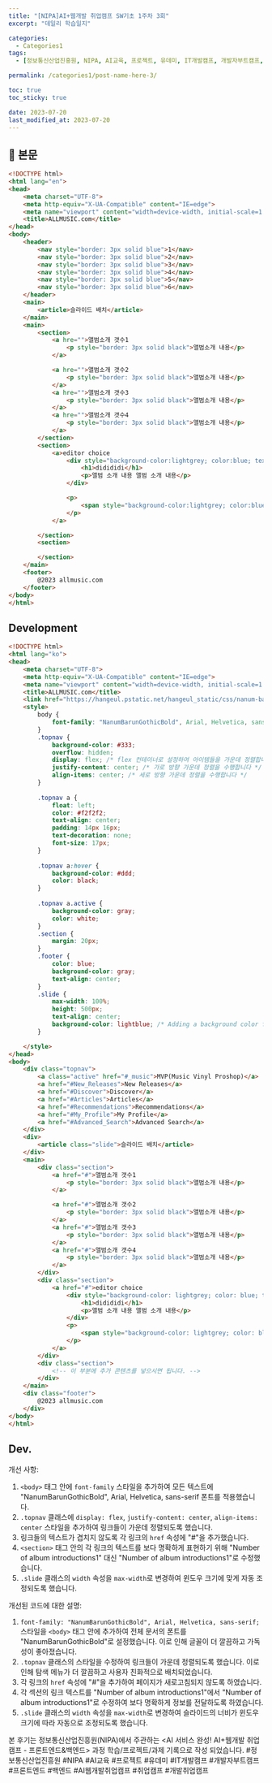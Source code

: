 ```yaml
---
title: "[NIPA]AI+웹개발 취업캠프 SW기초 1주차 3회"
excerpt: "데일리 학습일지"

categories:
  - Categories1
tags:
  - [정보통신산업진흥원, NIPA, AI교육, 프로젝트, 유데미, IT개발캠프, 개발자부트캠프, 프론트엔드, 백엔드, AI웹개발취업캠프, 취업캠프, 개발취업캠프]

permalink: /categories1/post-name-here-3/

toc: true
toc_sticky: true

date: 2023-07-20
last_modified_at: 2023-07-20
---
```


## 🦥 본문
```html
<!DOCTYPE html>
<html lang="en">
<head>
    <meta charset="UTF-8">
    <meta http-equiv="X-UA-Compatible" content="IE=edge">
    <meta name="viewport" content="width=device-width, initial-scale=1.0">
    <title>ALLMUSIC.com</title>
</head>
<body>
    <header>
        <nav style="border: 3px solid blue">1</nav>
        <nav style="border: 3px solid blue">2</nav>
        <nav style="border: 3px solid blue">3</nav>
        <nav style="border: 3px solid blue">4</nav>
        <nav style="border: 3px solid blue">5</nav>
        <nav style="border: 3px solid blue">6</nav>
    </header>
    <main>
        <article>슬라이드 배치</article>
    </main>
    <main>
        <section>
            <a hre="">앨범소개 갯수1
                <p style="border: 3px solid black">앨범소개 내용</p>
            </a>

            <a hre="">앨범소개 갯수2
                <p style="border: 3px solid black">앨범소개 내용</p>
            </a>
            <a hre="">앨범소개 갯수3
                <p style="border: 3px solid black">앨범소개 내용</p>
            </a>
            <a hre="">앨범소개 갯수4
                <p style="border: 3px solid black">앨범소개 내용</p>
            </a>
        </section>
        <section>
            <a>editor choice
                <div style="background-color:lightgrey; color:blue; text-align:center">
                    <h1>didididi</h1>
                    <p>앨범 소개 내용 앨범 소개 내용</p>
                </div>

                <p>
                    <span style="background-color:lightgrey; color:blue; text-align:center">앨범소개</span>
                </p>
            </a>

        </section>
        <section>

        </section>
    </main>
    <footer>
        @2023 allmusic.com
    </footer>
</body>
</html>
```



## Development

```html
<!DOCTYPE html>
<html lang="ko">
<head>
    <meta charset="UTF-8">
    <meta http-equiv="X-UA-Compatible" content="IE=edge">
    <meta name="viewport" content="width=device-width, initial-scale=1.0">
    <title>ALLMUSIC.com</title>
    <link href="https://hangeul.pstatic.net/hangeul_static/css/nanum-barun-gothic.css" rel="stylesheet">
    <style>
        body {
            font-family: "NanumBarunGothicBold", Arial, Helvetica, sans-serif;
        }
        .topnav {
            background-color: #333;
            overflow: hidden;
            display: flex; /* flex 컨테이너로 설정하여 아이템들을 가운데 정렬합니다 */
            justify-content: center; /* 가로 방향 가운데 정렬을 수행합니다 */
            align-items: center; /* 세로 방향 가운데 정렬을 수행합니다 */
        }
          
        .topnav a {
            float: left;
            color: #f2f2f2;
            text-align: center;
            padding: 14px 16px;
            text-decoration: none;
            font-size: 17px;
        }
        
        .topnav a:hover {
            background-color: #ddd;
            color: black;
        }
        
        .topnav a.active {
            background-color: gray;
            color: white;
        }
        .section {
            margin: 20px;
        }
        .footer {
            color: blue;
            background-color: gray;
            text-align: center;
        }
        .slide {
            max-width: 100%;
            height: 500px;
            text-align: center;
            background-color: lightblue; /* Adding a background color for demonstration purposes */
        }

    </style>
</head>
<body>
    <div class="topnav">
        <a class="active" href="#_music">MVP(Music Vinyl Proshop)</a>
        <a href="#New_Releases">New Releases</a>
        <a href="#Discover">Discover</a>
        <a href="#Articles">Articles</a>
        <a href="#Recommendations">Recommendations</a>
        <a href="#My_Profile">My Profile</a>
        <a href="#Advanced_Search">Advanced Search</a>
    </div>
    <div>
        <article class="slide">슬라이드 배치</article>
    </div>
    <main>
        <div class="section">
            <a href="#">앨범소개 갯수1
                <p style="border: 3px solid black">앨범소개 내용</p>
            </a>

            <a href="#">앨범소개 갯수2
                <p style="border: 3px solid black">앨범소개 내용</p>
            </a>
            <a href="#">앨범소개 갯수3
                <p style="border: 3px solid black">앨범소개 내용</p>
            </a>
            <a href="#">앨범소개 갯수4
                <p style="border: 3px solid black">앨범소개 내용</p>
            </a>
        </div>
        <div class="section">
            <a href="#">editor choice
                <div style="background-color: lightgrey; color: blue; text-align: center">
                    <h1>didididi</h1>
                    <p>앨범 소개 내용 앨범 소개 내용</p>
                </div>
                <p>
                    <span style="background-color: lightgrey; color: blue; text-align: center">앨범소개</span>
                </p>
            </a>
        </div>
        <div class="section">
            <!-- 이 부분에 추가 콘텐츠를 넣으시면 됩니다. -->
        </div>
    </main>
    <div class="footer">
        @2023 allmusic.com
    </div>
</body>
</html>
```



## Dev.

개선 사항:

1. `<body>` 태그 안에 `font-family` 스타일을 추가하여 모든 텍스트에 "NanumBarunGothicBold", Arial, Helvetica, sans-serif 폰트를 적용했습니다.
2. `.topnav` 클래스에 `display: flex`, `justify-content: center`, `align-items: center` 스타일을 추가하여 링크들이 가운데 정렬되도록 했습니다.
3. 링크들의 텍스트가 겹치지 않도록 각 링크의 `href` 속성에 "#"을 추가했습니다.
4. `<section>` 태그 안의 각 링크의 텍스트를 보다 명확하게 표현하기 위해 "Number of album introductions1" 대신 "Number of album introductions1"로 수정했습니다.
5. `.slide` 클래스의 `width` 속성을 `max-width`로 변경하여 윈도우 크기에 맞게 자동 조정되도록 했습니다.

개선된 코드에 대한 설명:

1. `font-family: "NanumBarunGothicBold", Arial, Helvetica, sans-serif;` 스타일을 `<body>` 태그 안에 추가하여 전체 문서의 폰트를 "NanumBarunGothicBold"로 설정했습니다. 이로 인해 글꼴이 더 깔끔하고 가독성이 좋아졌습니다.
2. `.topnav` 클래스의 스타일을 수정하여 링크들이 가운데 정렬되도록 했습니다. 이로 인해 탐색 메뉴가 더 깔끔하고 사용자 친화적으로 배치되었습니다.
3. 각 링크의 `href` 속성에 "#"을 추가하여 페이지가 새로고침되지 않도록 하였습니다.
4. 각 섹션의 링크 텍스트를 "Number of album introductions1"에서 "Number of album introductions1"로 수정하여 보다 명확하게 정보를 전달하도록 하였습니다.
5. `.slide` 클래스의 `width` 속성을 `max-width`로 변경하여 슬라이드의 너비가 윈도우 크기에 따라 자동으로 조정되도록 했습니다.







  본 후기는 정보통신산업진흥원(NIPA)에서 주관하는 <AI 서비스 완성! AI+웹개발 취업캠프 - 프론트엔드&백엔드> 과정 학습/프로젝트/과제 기록으로 작성 되었습니다. #정보통신산업진흥원 #NIPA #AI교육 #프로젝트 #유데미 #IT개발캠프 #개발자부트캠프 #프론트엔드 #백엔드 #AI웹개발취업캠프 #취업캠프 #개발취업캠프   

